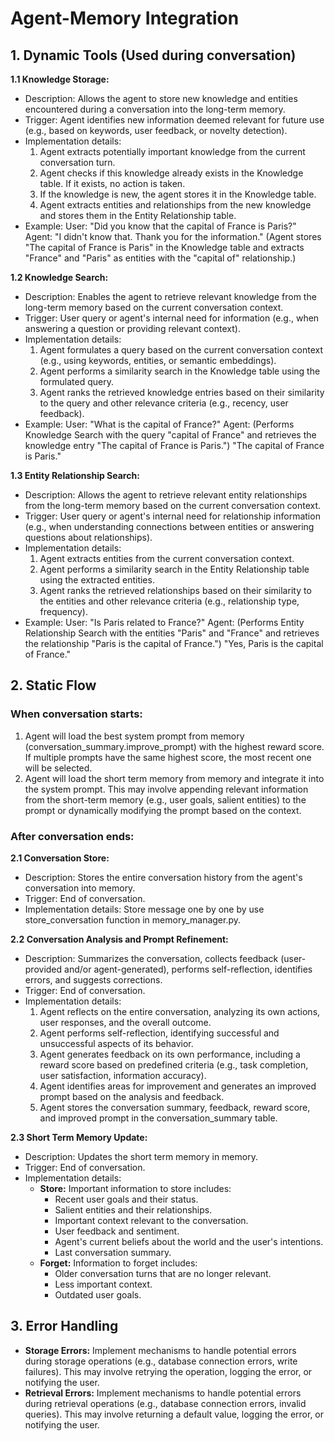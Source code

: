 # Agent-Memory Integration

## 1. Dynamic Tools (Used during conversation)

**1.1 Knowledge Storage:**
* Description: Allows the agent to store new knowledge and entities encountered during a conversation into the long-term memory.
* Trigger: Agent identifies new information deemed relevant for future use (e.g., based on keywords, user feedback, or novelty detection).
* Implementation details: 
    1. Agent extracts potentially important knowledge from the current conversation turn.
    2. Agent checks if this knowledge already exists in the Knowledge table. If it exists, no action is taken.
    3. If the knowledge is new, the agent stores it in the Knowledge table.
    4. Agent extracts entities and relationships from the new knowledge and stores them in the Entity Relationship table.
* Example: User: "Did you know that the capital of France is Paris?" Agent: "I didn't know that. Thank you for the information." (Agent stores "The capital of France is Paris" in the Knowledge table and extracts "France" and "Paris" as entities with the "capital of" relationship.)

**1.2 Knowledge Search:**
* Description: Enables the agent to retrieve relevant knowledge from the long-term memory based on the current conversation context.
* Trigger: User query or agent's internal need for information (e.g., when answering a question or providing relevant context).
* Implementation details: 
    1. Agent formulates a query based on the current conversation context (e.g., using keywords, entities, or semantic embeddings).
    2. Agent performs a similarity search in the Knowledge table using the formulated query.
    3. Agent ranks the retrieved knowledge entries based on their similarity to the query and other relevance criteria (e.g., recency, user feedback).
* Example: User: "What is the capital of France?" Agent: (Performs Knowledge Search with the query "capital of France" and retrieves the knowledge entry "The capital of France is Paris.") "The capital of France is Paris."

**1.3 Entity Relationship Search:**
* Description: Allows the agent to retrieve relevant entity relationships from the long-term memory based on the current conversation context.
* Trigger: User query or agent's internal need for relationship information (e.g., when understanding connections between entities or answering questions about relationships).
* Implementation details: 
    1. Agent extracts entities from the current conversation context.
    2. Agent performs a similarity search in the Entity Relationship table using the extracted entities.
    3. Agent ranks the retrieved relationships based on their similarity to the entities and other relevance criteria (e.g., relationship type, frequency).
* Example: User: "Is Paris related to France?" Agent: (Performs Entity Relationship Search with the entities "Paris" and "France" and retrieves the relationship "Paris is the capital of France.") "Yes, Paris is the capital of France."


## 2. Static Flow 

### When conversation starts:

1. Agent will load the best system prompt from memory (conversation_summary.improve_prompt) with the highest reward score. If multiple prompts have the same highest score, the most recent one will be selected.
2. Agent will load the short term memory from memory and integrate it into the system prompt. This may involve appending relevant information from the short-term memory (e.g., user goals, salient entities) to the prompt or dynamically modifying the prompt based on the context.

### After conversation ends:


**2.1 Conversation Store:**
* Description: Stores the entire conversation history from the agent's conversation into memory.
* Trigger: End of conversation.
* Implementation details: Store message one by one by use store_conversation function in memory_manager.py.

**2.2 Conversation Analysis and Prompt Refinement:**
* Description: Summarizes the conversation, collects feedback (user-provided and/or agent-generated), performs self-reflection, identifies errors, and suggests corrections.
* Trigger: End of conversation.
* Implementation details: 
    1. Agent reflects on the entire conversation, analyzing its own actions, user responses, and the overall outcome.
    2. Agent performs self-reflection, identifying successful and unsuccessful aspects of its behavior.
    3. Agent generates feedback on its own performance, including a reward score based on predefined criteria (e.g., task completion, user satisfaction, information accuracy).
    4. Agent identifies areas for improvement and generates an improved prompt based on the analysis and feedback.
    5. Agent stores the conversation summary, feedback, reward score, and improved prompt in the conversation_summary table.

**2.3 Short Term Memory Update:**
* Description: Updates the short term memory in memory. 
* Trigger: End of conversation.
* Implementation details: 
    * **Store:** Important information to store includes:
        * Recent user goals and their status.
        * Salient entities and their relationships.
        * Important context relevant to the conversation.
        * User feedback and sentiment.
        * Agent's current beliefs about the world and the user's intentions.
        * Last conversation summary.
    * **Forget:** Information to forget includes:
        * Older conversation turns that are no longer relevant.
        * Less important context.
        * Outdated user goals.

## 3. Error Handling

* **Storage Errors:** Implement mechanisms to handle potential errors during storage operations (e.g., database connection errors, write failures). This may involve retrying the operation, logging the error, or notifying the user.
* **Retrieval Errors:** Implement mechanisms to handle potential errors during retrieval operations (e.g., database connection errors, invalid queries). This may involve returning a default value, logging the error, or notifying the user.
